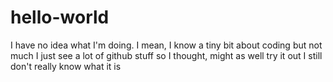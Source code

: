# hello-world
I have no idea what I'm doing.
I mean, I know a tiny bit about coding
but not much
I just see a lot of github stuff so I thought,
might as well try it out
I still don't really know what it is
